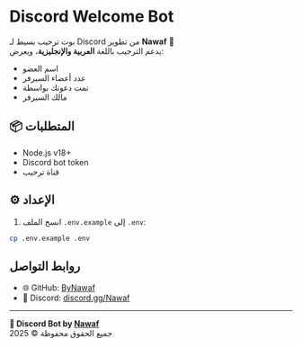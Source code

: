 # Discord Welcome Bot

بوت ترحيب بسيط لـ Discord من تطوير **Nawaf** 🎉  
يدعم الترحيب باللغة **العربية والإنجليزية**، ويعرض:
- اسم العضو
- عدد أعضاء السيرفر
-  تمت دعوتك بواسطة
- مالك السيرفر

## 📦 المتطلبات

- Node.js v18+
- Discord bot token
- قناة ترحيب

## ⚙️ الإعداد

1. انسخ الملف `.env.example` إلى `.env`:
```bash
cp .env.example .env
```
## روابط التواصل

- 🌐 GitHub: [ByNawaf](https://github.com/i-close)
- 💬 Discord: [discord.gg/Nawaf](https://discord.gg/Ay4cqudf9r)

---

**🤖 Discord Bot by [Nawaf](https://github.com/i-cloes)**  
جميع الحقوق محفوظة © 2025
